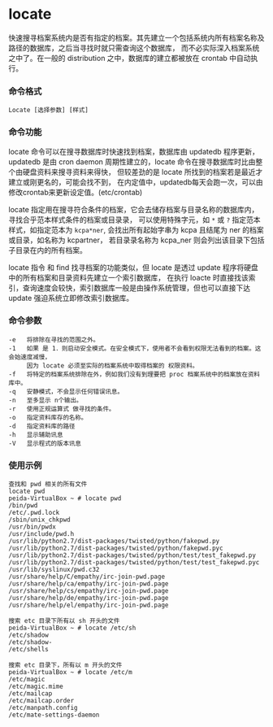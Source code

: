 locate
===

快速搜寻档案系统内是否有指定的档案。其先建立一个包括系统内所有档案名称及路径的数据库，之后当寻找时就只需查询这个数据库，
而不必实际深入档案系统之中了。在一般的 distribution 之中，数据库的建立都被放在 crontab 中自动执行。

### 命令格式

```
Locate [选择参数] [样式]
```

### 命令功能

locate 命令可以在搜寻数据库时快速找到档案，数据库由 updatedb 程序更新，
updatedb 是由 cron daemon 周期性建立的，locate 命令在搜寻数据库时比由整个由硬盘资料来搜寻资料来得快，
但较差劲的是 locate 所找到的档案若是最近才建立或刚更名的，可能会找不到，
在内定值中，updatedb每天会跑一次，可以由修改crontab来更新设定值。(etc/crontab)

locate 指定用在搜寻符合条件的档案，它会去储存档案与目录名称的数据库内，寻找合乎范本样式条件的档案或目录录，
可以使用特殊字元，如 `*` 或 `?` 指定范本样式，如指定范本为 `kcpa*ner`,
会找出所有起始字串为 kcpa 且结尾为 ner 的档案或目录，如名称为 kcpartner，
若目录录名称为 kcpa_ner 则会列出该目录下包括子目录在内的所有档案。

locate 指令 和 find 找寻档案的功能类似，但 locate 是透过 update 程序将硬盘中的所有档案和目录资料先建立一个索引数据库，
在执行 loacte 时直接找该索引，查询速度会较快，索引数据库一般是由操作系统管理，但也可以直接下达 update 强迫系统立即修改索引数据库。

### 命令参数

```
-e   将排除在寻找的范围之外。
-1   如果 是 1．则启动安全模式。在安全模式下，使用者不会看到权限无法看到的档案。这会始速度减慢，
     因为 locate 必须至实际的档案系统中取得档案的	权限资料。
-f   将特定的档案系统排除在外，例如我们没有到理要把 proc 档案系统中的档案放在资料库中。
-q   安静模式，不会显示任何错误讯息。
-n   至多显示 n个输出。
-r   使用正规运算式 做寻找的条件。
-o   指定资料库存的名称。
-d   指定资料库的路径
-h   显示辅助讯息
-V   显示程式的版本讯息
```

### 使用示例

```
查找和 pwd 相关的所有文件
locate pwd
peida-VirtualBox ~ # locate pwd
/bin/pwd
/etc/.pwd.lock
/sbin/unix_chkpwd
/usr/bin/pwdx
/usr/include/pwd.h
/usr/lib/python2.7/dist-packages/twisted/python/fakepwd.py
/usr/lib/python2.7/dist-packages/twisted/python/fakepwd.pyc
/usr/lib/python2.7/dist-packages/twisted/python/test/test_fakepwd.py
/usr/lib/python2.7/dist-packages/twisted/python/test/test_fakepwd.pyc
/usr/lib/syslinux/pwd.c32
/usr/share/help/C/empathy/irc-join-pwd.page
/usr/share/help/ca/empathy/irc-join-pwd.page
/usr/share/help/cs/empathy/irc-join-pwd.page
/usr/share/help/de/empathy/irc-join-pwd.page
/usr/share/help/el/empathy/irc-join-pwd.page

搜索 etc 目录下所有以 sh 开头的文件
peida-VirtualBox ~ # locate /etc/sh
/etc/shadow
/etc/shadow-
/etc/shells

搜索 etc 目录下，所有以 m 开头的文件
peida-VirtualBox ~ # locate /etc/m
/etc/magic
/etc/magic.mime
/etc/mailcap
/etc/mailcap.order
/etc/manpath.config
/etc/mate-settings-daemon
```
